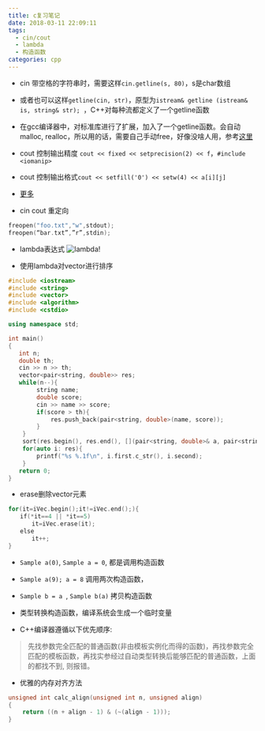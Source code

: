 ```yaml
---
title: c复习笔记
date: 2018-03-11 22:09:11
tags:
  - cin/cout
  - lambda
  - 构造函数
categories: cpp
---
```


- cin 带空格的字符串时，需要这样`cin.getline(s, 80)`，s是char数组
- 或者也可以这样`getline(cin, str)`，原型为`istream& getline (istream& is, string& str); `，C++对每种流都定义了一个getline函数
- 在gcc编译器中，对标准库进行了扩展，加入了一个getline函数。会自动malloc, realloc，所以用的话，需要自己手动free，好像没啥人用，参考[这里](https://www.cnblogs.com/xkfz007/archive/2012/08/01/2618366.html)

- cout 控制输出精度 `cout << fixed << setprecision(2) << f`，`#include <iomanip>`
- cout 控制输出格式`cout << setfill('0') << setw(4) << a[i][j]`
- [更多](https://blog.csdn.net/yockie/article/details/9104899)

- cin cout 重定向
```cpp
freopen("foo.txt","w",stdout); 
freopen(“bar.txt”,”r”,stdin);
```

- lambda表达式
![](http://ot0uaqt93.bkt.clouddn.com/18-7-3/10535321.jpg "lambda!") 

- 使用lambda对vector进行排序
```cpp
#include <iostream>
#include <string>
#include <vector>
#include <algorithm>
#include <cstdio>

using namespace std;

int main()
{
   int n;
   double th;
   cin >> n >> th;
   vector<pair<string, double>> res;  
   while(n--){
        string name;
        double score;
        cin >> name >> score;
        if(score > th){
            res.push_back(pair<string, double>(name, score));
        }
    }
    sort(res.begin(), res.end(), [](pair<string, double>& a, pair<string, double>& b) {return a.second > b.second;});
    for(auto i: res){
        printf("%s %.1f\n", i.first.c_str(), i.second);
    }
   return 0;
}
```

- erase删除vector元素
```cpp
for(it=iVec.begin();it!=iVec.end();){
　　if(*it==4 || *it==5)
　　　　it=iVec.erase(it);
　　else
　　　　it++;
}
```

- `Sample a(0)`, `Sample a = 0`, 都是调用构造函数
- `Sample a(9); a = 8` 调用两次构造函数，
- `Sample b = a `, `Sample b(a)` 拷贝构造函数
- 类型转换构造函数，编译系统会生成一个临时变量


- C++编译器遵循以下优先顺序:
> 先找参数完全匹配的普通函数(非由模板实例化而得的函数)，再找参数完全匹配的模板函数，再找实参经过自动类型转换后能够匹配的普通函数，上面的都找不到, 则报错。

- 优雅的内存对齐方法
```c
unsigned int calc_align(unsigned int n, unsigned align)
{
    return ((n + align - 1) & (~(align - 1)));
}
```